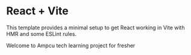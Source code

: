 # React + Vite

This template provides a minimal setup to get React working in Vite with HMR and some ESLint rules.

Welcome to Ampcu tech learning project for fresher
